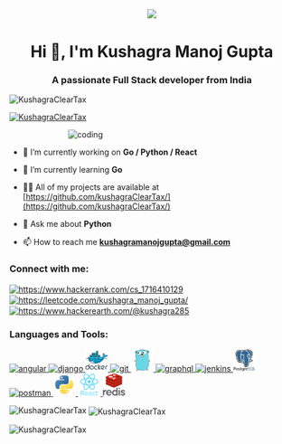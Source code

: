 

<div align='center'>
  <img src="https://capsule-render.vercel.app/api?type=waving&height=200&text=Kushagra%20Git&fontAlign=75&fontAlignY=40&color=gradient" height="300"/>
</div>
<h1 align="center">Hi 👋, I'm Kushagra Manoj Gupta</h1>
<h3 align="center">A passionate Full Stack developer from India</h3>

<p align="left"> <img src="https://komarev.com/ghpvc/?username=KushagraClearTax&label=Profile%20views&color=0e75b6&style=flat" alt="KushagraClearTax" /> </p>

<p align="left"> <a href="https://github.com/ryo-ma/github-profile-trophy"><img src="https://github-profile-trophy.vercel.app/?username=KushagraClearTax" alt="KushagraClearTax" /></a> </p>
<img align="right"  width = "400" src = "https://cdn.dribbble.com/users/1162077/screenshots/3848914/programmer.gif" alt ="coding" />
<p align="left"> <a href="https://twitter.com/" target="blank"><img src="https://img.shields.io/twitter/follow/?logo=twitter&style=for-the-badge" alt="" /></a> </p>

- 🔭 I’m currently working on **Go / Python / React**

- 🌱 I’m currently learning **Go**

- 👨‍💻 All of my projects are available at [https://github.com/kushagraClearTax/](https://github.com/kushagraClearTax/)

- 💬 Ask me about **Python**

- 📫 How to reach me **kushagramanojgupta@gmail.com**

<h3 align="left">Connect with me:</h3>
<p align="left">
<a href="https://www.hackerrank.com/https://www.hackerrank.com/cs_1716410129" target="blank"><img align="center" src="https://raw.githubusercontent.com/rahuldkjain/github-profile-readme-generator/master/src/images/icons/Social/hackerrank.svg" alt="https://www.hackerrank.com/cs_1716410129" height="30" width="40" /></a>
<a href="https://www.leetcode.com/https://leetcode.com/kushagra_manoj_gupta/" target="blank"><img align="center" src="https://raw.githubusercontent.com/rahuldkjain/github-profile-readme-generator/master/src/images/icons/Social/leet-code.svg" alt="https://leetcode.com/kushagra_manoj_gupta/" height="30" width="40" /></a>
<a href="https://www.hackerearth.com/https://www.hackerearth.com/@kushagra285" target="blank"><img align="center" src="https://raw.githubusercontent.com/rahuldkjain/github-profile-readme-generator/master/src/images/icons/Social/hackerearth.svg" alt="https://www.hackerearth.com/@kushagra285" height="30" width="40" /></a>
</p>

<h3 align="left">Languages and Tools:</h3>
<p align="left"> <a href="https://angular.io" target="_blank" rel="noreferrer"> <img src="https://angular.io/assets/images/logos/angular/angular.svg" alt="angular" width="40" height="40"/> </a> <a href="https://www.djangoproject.com/" target="_blank" rel="noreferrer"> <img src="https://cdn.worldvectorlogo.com/logos/django.svg" alt="django" width="40" height="40"/> </a> <a href="https://www.docker.com/" target="_blank" rel="noreferrer"> <img src="https://raw.githubusercontent.com/devicons/devicon/master/icons/docker/docker-original-wordmark.svg" alt="docker" width="40" height="40"/> </a> <a href="https://git-scm.com/" target="_blank" rel="noreferrer"> <img src="https://www.vectorlogo.zone/logos/git-scm/git-scm-icon.svg" alt="git" width="40" height="40"/> </a> <a href="https://golang.org" target="_blank" rel="noreferrer"> <img src="https://raw.githubusercontent.com/devicons/devicon/master/icons/go/go-original.svg" alt="go" width="40" height="40"/> </a> <a href="https://graphql.org" target="_blank" rel="noreferrer"> <img src="https://www.vectorlogo.zone/logos/graphql/graphql-icon.svg" alt="graphql" width="40" height="40"/> </a> <a href="https://www.jenkins.io" target="_blank" rel="noreferrer"> <img src="https://www.vectorlogo.zone/logos/jenkins/jenkins-icon.svg" alt="jenkins" width="40" height="40"/> </a> <a href="https://www.postgresql.org" target="_blank" rel="noreferrer"> <img src="https://raw.githubusercontent.com/devicons/devicon/master/icons/postgresql/postgresql-original-wordmark.svg" alt="postgresql" width="40" height="40"/> </a> <a href="https://postman.com" target="_blank" rel="noreferrer"> <img src="https://www.vectorlogo.zone/logos/getpostman/getpostman-icon.svg" alt="postman" width="40" height="40"/> </a> <a href="https://www.python.org" target="_blank" rel="noreferrer"> <img src="https://raw.githubusercontent.com/devicons/devicon/master/icons/python/python-original.svg" alt="python" width="40" height="40"/> </a> <a href="https://reactjs.org/" target="_blank" rel="noreferrer"> <img src="https://raw.githubusercontent.com/devicons/devicon/master/icons/react/react-original-wordmark.svg" alt="react" width="40" height="40"/> </a> <a href="https://redis.io" target="_blank" rel="noreferrer"> <img src="https://raw.githubusercontent.com/devicons/devicon/master/icons/redis/redis-original-wordmark.svg" alt="redis" width="40" height="40"/> </a> </p>

<p><img align="left" src="https://github-readme-stats.vercel.app/api/top-langs?username=KushagraClearTax&show_icons=true&locale=en&layout=compact" alt="KushagraClearTax" /></p>

<p>&nbsp;<img align="center" src="https://github-readme-stats.vercel.app/api?username=KushagraClearTax&show_icons=true&locale=en" alt="KushagraClearTax" /></p>

<p><img align="center" src="https://github-readme-streak-stats.herokuapp.com/?user=KushagraClearTax&" alt="KushagraClearTax" /></p>
